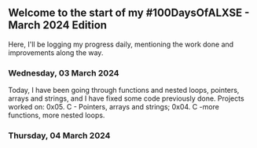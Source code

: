 ## Welcome to the start of my \#100DaysOfALXSE - March 2024 Edition
Here, I'll be logging my progress daily, mentioning the work done and
improvements along the way.

### Wednesday, 03 March 2024
Today, I have been going through functions and nested loops, pointers,\
arrays and strings, and I have fixed some code previously done.
Projects worked on: 0x05. C - Pointers, arrays and strings; 0x04. C -more \
functions, more nested loops.

### Thursday, 04 March 2024
